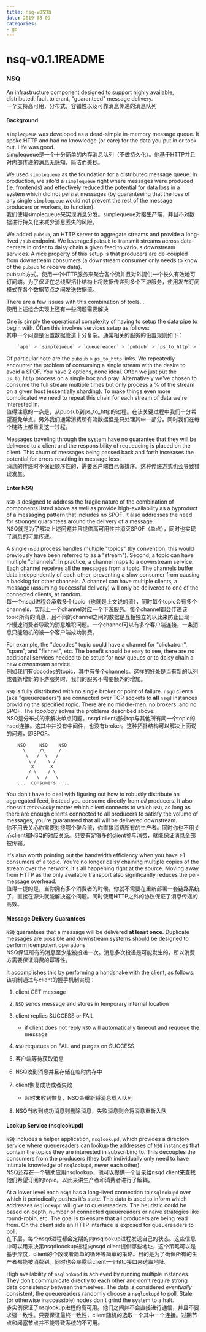 ```yaml
--- 
title: nsq-v0文档 
date: 2019-08-09
categories: 
- go
---
```

# nsq-v0.1.1README
### NSQ

An infrastructure component designed to support highly available, distributed, fault tolerant, "guaranteed" message delivery.    
一个支持高可用，分布式，容错性以及可靠消息传递的消息队列    

#### Background

`simplequeue` was developed as a dead-simple in-memory message queue. It spoke HTTP and had no knowledge (or care) for the data you put in or took out. Life was good.    
simplequeue是一个十分简单的内存消息队列（不做持久化）。他基于HTTP并且对内部传递的消息无感知，简洁而美秒。    

We used `simplequeue` as the foundation for a distributed message queue. In production, we silo'd a `simplequeue` right where messages were produced (ie. frontends) and effectively reduced the potential for data loss in a system which did not persist messages (by guaranteeing that the loss of any single `simplequeue` would not prevent the rest of the message producers or workers, to function).    
我们使用simplequeue来实现消息分发。simplequeue对接生产端，并且不对数据进行持久化来减少消息丢失的风险。    

We added `pubsub`, an HTTP server to aggregate streams and provide a long-lived `/sub` endpoint. We leveraged `pubsub` to transmit streams across data-centers in order to daisy chain a given feed to various downstream services. A nice property of this setup is that producers are de-coupled from downstream consumers (a downstream consumer only needs to know of the `pubsub` to receive data).    
pubsub方式。使用一个HTTP服务来聚合各个流并且对外提供一个长久有效地可订阅端。为了保证在总线型拓扑结构上将数据传递到多个下游服务，使用发布订阅模式在各个数据节点之间发送数据流。    

There are a few issues with this combination of tools...    
使用上述组合实现上还有一些问题需要解决    

One is simply the operational complexity of having to setup the data pipe to begin with. Often this involves services setup as follows:    
其中一个问题是设置数据管道十分复杂。通常相关的服务的设置规则如下：    
```c
    `api` > `simplequeue` > `queuereader` > `pubsub` > `ps_to_http` > `simplequeue` > `queuereader`
```

Of particular note are the `pubsub` > `ps_to_http` links. We repeatedly encounter the problem of consuming a single stream with the desire to avoid a SPOF. You have 2 options, none ideal. Often we just put the `ps_to_http` process on a single box and pray. Alternatively we've chosen to consume the full stream multiple times but only process a % of the stream on a given host (essentially sharding). To make things even more complicated we need to repeat this chain for each stream of data we're interested in.    
值得注意的一点是，从pubsub到ps_to_http的过程。在该关键过程中我们十分希望避免单点。另外我们通常消费所有流数据但是只处理其中一部分。同时我们在每个链路上都重复这一过程。    

Messages traveling through the system have no guarantee that they will be delivered to a client and the responsibility of requeueing is placed on the client. This churn of messages being passed back and forth increases the potential for errors resulting in message loss.    
消息的传递时不保证顺序性的，需要客户端自己做排序。这种传递方式也会导致错误发生。    

#### Enter NSQ

`NSQ` is designed to address the fragile nature of the combination of components listed above as well as provide high-availability as a byproduct of a messaging pattern that includes no SPOF. It also addresses the need for stronger guarantees around the delivery of a message.    
NSQ就是为了解决上述问题并且提供高可用性并消灭SPOF（单点），同时也实现了消息的可靠传递。    

A single `nsqd` process handles multiple "topics" (by convention, this would previously have been referred to as a "stream"). Second, a topic can have multiple "channels". In practice, a channel maps to a downstream service. Each channel receives all the messages from a topic. The channels buffer data independently of each other, preventing a slow consumer from causing a backlog for other channels. A channel can have multiple clients, a message (assuming successful delivery) will only be delivered to one of the connected clients, at random.    
每一个nsqd进程会承载多个topic（也就是上文说的流），同时每个topic会有多个channels，实际上一个channel对应一个下游服务。每个channel都会传递该topic所有的消息，且不同的channel之间的数据是互相独立的以此来防止出现一个慢速消费者导致的消息堆积问题。一个channel可以有多个客户端连接，一条消息只能随机的被一个客户端成功消费。    

For example, the "decodes" topic could have a channel for "clickatron", "spam", and "fishnet", etc. The benefit should be easy to see, there are no additional services needed to be setup for new queues or to daisy chain a new downstream service.    
例如我们有docodes的topic，其中有多个channels。这样的好处是当有新的队列或者新增新的下游服务时，我们的服务不需要额外的增加。    

`NSQ` is fully distributed with no single broker or point of failure. `nsqd` clients (aka "queuereaders") are connected over TCP sockets to **all** `nsqd` instances providing the specified topic. There are no middle-men, no brokers, and no SPOF. The *topology* solves the problems described above:    
NSQ是分布式的来解决单点问题。nsqd client通过tcp与其他所有同一个topic的nsqd连接。这其中并没有中间件，也没有broker。这种拓扑结构可以解决上面说的问题，即SPOF。    
```
    NSQ     NSQ    NSQ
      \     /\     /
       \   /  \   /
        \ /    \ /
         X      X
        / \    / \
       /   \  /   \
    ...  consumers  ...
```

You don't have to deal with figuring out how to robustly distribute an aggregated feed, instead you consume directly from *all* producers. It also doesn't *technically* matter which client connects to which `NSQ`, as long as there are enough clients connected to all producers to satisfy the volume of messages, you're guaranteed that all will be delivered downstream.    
你不用去关心你需要对接哪个聚合流，你直接消费所有的生产者。同时你也不用关心client和NSQ的对应关系。只要有足够多的client参与消费，就能保证消息全部被传输。    

It's also worth pointing out the bandwidth efficiency when you have >1 consumers of a topic. You're no longer daisy chaining multiple copies of the stream over the network, it's all happening right at the source. Moving away from HTTP as the only available transport also significantly reduces the per-message overhead.    
值得一提的是，当你拥有多个消费者的时候，你就不需要在重新部署一套链路系统了，直接在源头就能解决这个问题。同时使用HTTP之外的协议保证了消息传递的高效。    

#### Message Delivery Guarantees

`NSQ` guarantees that a message will be delivered **at least once**. Duplicate messages are possible and downstream systems should be designed to perform idempotent operations.    
NSQ保证所有的消息至少能被投递一次。消息多次投递是可能发生的，所以消费方需要保证消费的幂等性。    

It accomplishes this by performing a handshake with the client, as follows:    
该机制通过与client的握手机制实现：    

  1. client GET message
  2. `NSQ` sends message and stores in temporary internal location
  3. client replies SUCCESS or FAIL
     * if client does not reply `NSQ` will automatically timeout and requeue the message
  4. `NSQ` requeues on FAIL and purges on SUCCESS

1. 客户端等待获取消息
2. NSQ收到消息并且存储在临时内存中
3. client恢复成功或者失败
    * 超时未收到恢复，NSQ会重新将消息载入队列
4. NSQ当收到成功消息则删除消息，失败消息则会将消息重新入队

#### Lookup Service (nsqlookupd)

`NSQ` includes a helper application, `nsqlookupd`, which provides a directory service where queuereaders can lookup the addresses of `NSQ` instances that contain the topics they are interested in subscribing to. This decouples the consumers from the producers (they both individually only need to have intimate knowledge of `nsqlookupd`, never each other).    
NSQ还存在一个辅助应用nsqlookup，他可以提供一个目录给nsqd client来查找他们希望订阅的topic。以此来讲生产者和消费者进行了解耦。    

At a lower level each `nsqd` has a long-lived connection to `nsqlookupd` over which it periodically pushes it's state. This data is used to inform which addresses `nsqlookupd` will give to queuereaders. The heuristic could be based on depth, number of connected queuereaders or naive strategies like round-robin, etc. The goal is to ensure that all producers are being read from.  On the client side an HTTP interface is exposed for queuereaders to poll.    
在下层，每个nsqd进程都会定期的向nsqlookup进程发送自己的状态。这些信息中可以用来决策nsqdloockup进程向nsqd client提供哪些地址，这个策略可以是基于深度，client的个数或者简单的循环等简单的策略。目的是为了确保所有的生产者都能被消费到。同时也会暴露给client一个http接口来选取地址。    

High availability of `nsqlookupd` is achieved by running multiple instances. They don't communicate directly to each other and don't require strong data consistency between themselves. The data is considered *eventually* consistent, the queuereaders randomly choose a `nsqlookupd` to poll. Stale (or otherwise inaccessible) nodes don't grind the system to a halt.    
多实例保证了nsqlookup进程的高可用。他们之间并不会直接进行通信，并且不要求强一致性。只要保证最终一致性，client随机的选取一个其中一个连接。过期节点和闭塞节点并不能导致系统的不可用。        
